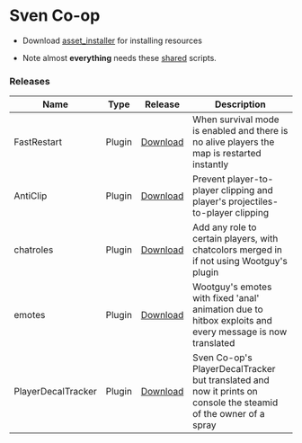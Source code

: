 # Sven Co-op

- Download [asset_installer](https://github.com/Mikk155/Sven-Co-op/releases/tag/asset_installer) for installing resources

- Note almost **everything** needs these [shared](https://github.com/Mikk155/Sven-Co-op/releases/tag/shared) scripts.
### Releases

| Name | Type | Release | Description |
|---|---|---|---|
| FastRestart | Plugin | [Download](https://github.com/Mikk155/Sven-Co-op/releases/tag/plugin) | When survival mode is enabled and there is no alive players the map is restarted  instantly |
| AntiClip | Plugin | [Download](https://github.com/Mikk155/Sven-Co-op/releases/tag/AntiClip) | Prevent player-to-player clipping and player's projectiles-to-player clipping |
| chatroles | Plugin | [Download](https://github.com/Mikk155/Sven-Co-op/releases/tag/chatroles) | Add any role to certain players, with chatcolors merged in if not using Wootguy's plugin |
| emotes | Plugin | [Download](https://github.com/Mikk155/Sven-Co-op/releases/tag/emotes) | Wootguy's emotes with fixed 'anal' animation due to hitbox exploits and every message is now translated |
| PlayerDecalTracker | Plugin | [Download](https://github.com/Mikk155/Sven-Co-op/releases/tag/PlayerDecalTracker) | Sven Co-op's PlayerDecalTracker but translated and now it prints on console the steamid of the owner of a spray |